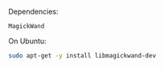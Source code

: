 


Dependencies:
```
MagickWand
```

On Ubuntu:
```bash
sudo apt-get -y install libmagickwand-dev
```
